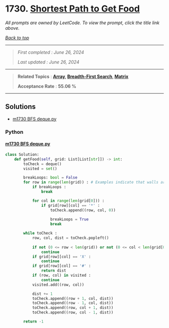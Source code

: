 # 1730. [Shortest Path to Get Food](<https://leetcode.com/problems/shortest-path-to-get-food>)

*All prompts are owned by LeetCode. To view the prompt, click the title link above.*

*[Back to top](<../README.md>)*

------

> *First completed : June 26, 2024*
>
> *Last updated : June 26, 2024*

------

> **Related Topics** : **[Array](<by_topic/Array.md>), [Breadth-First Search](<by_topic/Breadth-First Search.md>), [Matrix](<by_topic/Matrix.md>)**
>
> **Acceptance Rate** : **55.06 %**

------

## Solutions

- [m1730 BFS deque.py](<../my-submissions/m1730 BFS deque.py>)
### Python
#### [m1730 BFS deque.py](<../my-submissions/m1730 BFS deque.py>)
```Python
class Solution:
    def getFood(self, grid: List[List[str]]) -> int:
        toCheck = deque()
        visited = set()

        breakLoops: bool = False
        for row in range(len(grid)) : # Examples indicate that walls are present
            if breakLoops :
                break

            for col in range(len(grid[0])) :
                if grid[row][col] == '*' :
                    toCheck.append((row, col, 0))
                    
                    breakLoops = True
                    break

        while toCheck :
            row, col, dist = toCheck.popleft()
            
            if not (0 <= row < len(grid)) or not (0 <= col < len(grid[0])) :
                continue
            if grid[row][col] == 'X' :
                continue
            if grid[row][col] == '#' :
                return dist
            if (row, col) in visited :
                continue
            visited.add((row, col))

            dist += 1
            toCheck.append((row + 1, col, dist))
            toCheck.append((row - 1, col, dist))
            toCheck.append((row, col + 1, dist))
            toCheck.append((row, col - 1, dist))

        return -1
```

